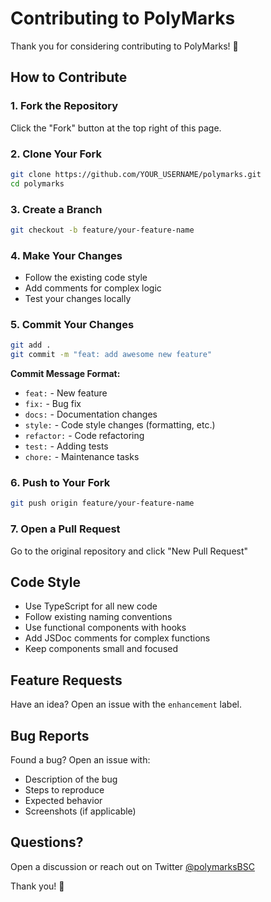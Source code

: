 # Contributing to PolyMarks

Thank you for considering contributing to PolyMarks! 🎯

## How to Contribute

### 1. Fork the Repository
Click the "Fork" button at the top right of this page.

### 2. Clone Your Fork
```bash
git clone https://github.com/YOUR_USERNAME/polymarks.git
cd polymarks
```

### 3. Create a Branch
```bash
git checkout -b feature/your-feature-name
```

### 4. Make Your Changes
- Follow the existing code style
- Add comments for complex logic
- Test your changes locally

### 5. Commit Your Changes
```bash
git add .
git commit -m "feat: add awesome new feature"
```

**Commit Message Format:**
- `feat:` - New feature
- `fix:` - Bug fix
- `docs:` - Documentation changes
- `style:` - Code style changes (formatting, etc.)
- `refactor:` - Code refactoring
- `test:` - Adding tests
- `chore:` - Maintenance tasks

### 6. Push to Your Fork
```bash
git push origin feature/your-feature-name
```

### 7. Open a Pull Request
Go to the original repository and click "New Pull Request"

## Code Style

- Use TypeScript for all new code
- Follow existing naming conventions
- Use functional components with hooks
- Add JSDoc comments for complex functions
- Keep components small and focused

## Feature Requests

Have an idea? Open an issue with the `enhancement` label.

## Bug Reports

Found a bug? Open an issue with:
- Description of the bug
- Steps to reproduce
- Expected behavior
- Screenshots (if applicable)

## Questions?

Open a discussion or reach out on Twitter [@polymarksBSC](https://x.com/polymarksBSC)

Thank you! 🙏

